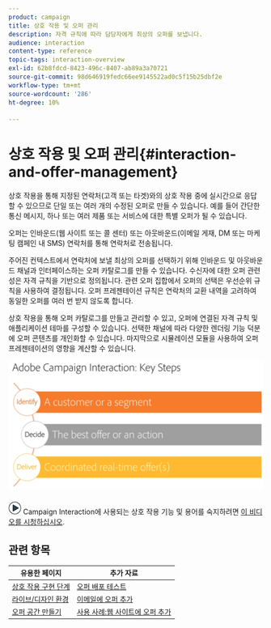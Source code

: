 ```yaml
---
product: campaign
title: 상호 작용 및 오퍼 관리
description: 자격 규칙에 따라 담당자에게 최상의 오퍼를 보냅니다.
audience: interaction
content-type: reference
topic-tags: interaction-overview
exl-id: 62b8fdcd-8423-496c-8407-ab89a3a70721
source-git-commit: 98d646919fedc66ee9145522ad0c5f15b25dbf2e
workflow-type: tm+mt
source-wordcount: '286'
ht-degree: 10%

---
```


# 상호 작용 및 오퍼 관리{#interaction-and-offer-management}

상호 작용을 통해 지정된 연락처(고객 또는 타겟)와의 상호 작용 중에 실시간으로 응답할 수 있으므로 단일 또는 여러 개의 수정된 오퍼로 만들 수 있습니다. 예를 들어 간단한 통신 메시지, 하나 또는 여러 제품 또는 서비스에 대한 특별 오퍼가 될 수 있습니다.

오퍼는 인바운드(웹 사이트 또는 콜 센터) 또는 아웃바운드(이메일 게재, DM 또는 마케팅 캠페인 내 SMS) 연락처를 통해 연락처로 전송됩니다.

주어진 컨텍스트에서 연락처에 보낼 최상의 오퍼를 선택하기 위해 인바운드 및 아웃바운드 채널과 인터페이스하는 오퍼 카탈로그를 만들 수 있습니다. 수신자에 대한 오퍼 관련성은 자격 규칙을 기반으로 정의됩니다. 관련 오퍼 집합에서 오퍼의 선택은 우선순위 규칙을 사용하여 결정됩니다. 오퍼 프레젠테이션 규칙은 연락처의 교환 내역을 고려하여 동일한 오퍼를 여러 번 받지 않도록 합니다.

상호 작용을 통해 오퍼 카탈로그를 만들고 관리할 수 있고, 오퍼에 연결된 자격 규칙 및 애플리케이션 테마를 구성할 수 있습니다. 선택한 채널에 따라 다양한 렌더링 기능 덕분에 오퍼 콘텐츠를 개인화할 수 있습니다. 마지막으로 시뮬레이션 모듈을 사용하여 오퍼 프레젠테이션의 영향을 계산할 수 있습니다.

![](assets/Offermgt2.png)

![](assets/do-not-localize/how-to-video.png) Campaign Interaction에 사용되는 상호 작용 기능 및 용어를 숙지하려면  [이 비디오를 시청하십시오](https://helpx.adobe.com/campaign/classic/how-to/acs-overview.html?playlist=/ccx/v1/collection/product/campaign/classic/segment/digital-marketers/explevel/intermediate/applaunch/get-started/collection.ccx.js&amp;ref=helpx.adobe.com).

## 관련 항목

| 유용한 페이지 | 추가 자료 |
|---|---|
| [상호 작용 구현 단계](../../interaction/using/implementation-steps.md) | [오퍼 배포 테스트](../../interaction/using/about-offers-simulation.md) |
| [라이브/디자인 환경](../../interaction/using/live-design-environments.md) | [이메일에 오퍼 추가](../../interaction/using/integrating-an-offer-via-the-wizard.md) |
| [오퍼 공간 만들기](../../interaction/using/creating-offer-spaces.md) | [사용 사례:웹 사이트에 오퍼 추가](../../interaction/using/offers-on-an-inbound-channel.md) |
